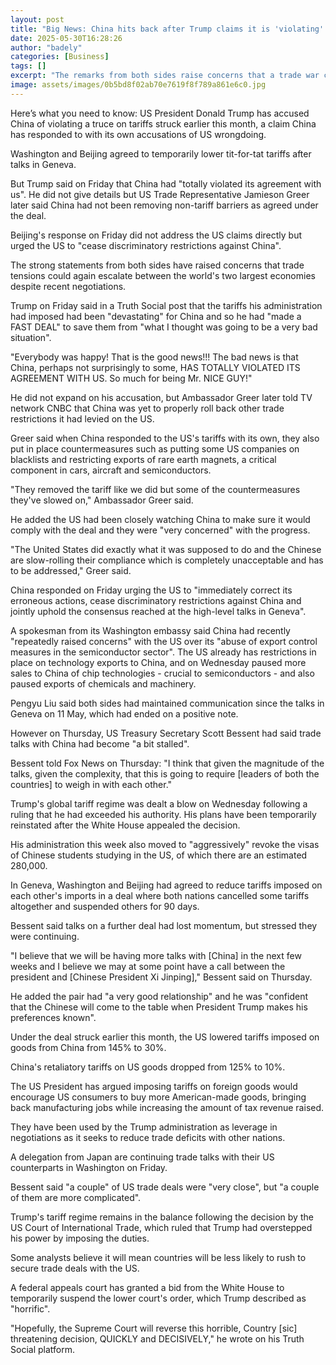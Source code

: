 ```yaml
---
layout: post
title: "Big News: China hits back after Trump claims it is 'violating' tariff truce"
date: 2025-05-30T16:28:26
author: "badely"
categories: [Business]
tags: []
excerpt: "The remarks from both sides raise concerns that a trade war could erupt again between the two largest economies."
image: assets/images/0b5bd8f02ab70e7619f8f789a861e6c0.jpg
---
```


Here’s what you need to know: US President Donald Trump has accused China of violating a truce on tariffs struck earlier this month, a claim China has responded to with its own accusations of US wrongdoing.

Washington and Beijing agreed to temporarily lower tit-for-tat tariffs after talks in Geneva.

But Trump said on Friday that China had "totally violated its agreement with us". He did not give details but US Trade Representative Jamieson Greer later said China had not been removing non-tariff barriers as agreed under the deal.

Beijing's response on Friday did not address the US claims directly but urged the US to "cease discriminatory restrictions against China".

The strong statements from both sides have raised concerns that trade tensions could again escalate between the world's two largest economies despite recent negotiations.

Trump on Friday said in a Truth Social post that the tariffs his administration had imposed had been "devastating" for China and so he had "made a FAST DEAL" to save them from "what I thought was going to be a very bad situation".

"Everybody was happy! That is the good news!!! The bad news is that China, perhaps not surprisingly to some, HAS TOTALLY VIOLATED ITS AGREEMENT WITH US. So much for being Mr. NICE GUY!"

He did not expand on his accusation, but Ambassador Greer later told TV network CNBC that China was yet to properly roll back other trade restrictions it had levied on the US.

Greer said when China responded to the US's tariffs with its own, they also put in place countermeasures such as putting some US companies on blacklists and restricting exports of rare earth magnets, a critical component in cars, aircraft and semiconductors.

"They removed the tariff like we did but some of the countermeasures they've slowed on," Ambassador Greer said.

He added the US had been closely watching China to make sure it would comply with the deal and they were "very concerned" with the progress.

"The United States did exactly what it was supposed to do and the Chinese are slow-rolling their compliance which is completely unacceptable and has to be addressed," Greer said.

China responded on Friday urging the US to "immediately correct its erroneous actions, cease discriminatory restrictions against China and jointly uphold the consensus reached at the high-level talks in Geneva".

A spokesman from its Washington embassy said China had recently "repeatedly raised concerns" with the US over its "abuse of export control measures in the semiconductor sector". The US already has restrictions in place on technology exports to China, and on Wednesday paused more sales to China of chip technologies - crucial to semiconductors - and also paused exports of chemicals and machinery.

Pengyu Liu said both sides had maintained communication since the talks in  Geneva on 11 May, which had ended on a positive note.

However on Thursday, US Treasury Secretary Scott Bessent had said trade talks with China had become "a bit stalled".

Bessent told Fox News on Thursday: "I think that given the magnitude of the talks, given the complexity, that this is going to require [leaders of both the countries] to weigh in with each other."

Trump's global tariff regime was dealt a blow on Wednesday following a ruling that he had exceeded his authority. His plans have been temporarily reinstated after the White House appealed the decision.

His administration this week also moved to "aggressively" revoke the visas of Chinese students studying in the US, of which there are an estimated 280,000.

In Geneva, Washington and Beijing had agreed to reduce tariffs imposed on each other's imports in a deal where both nations cancelled some tariffs altogether and suspended others for 90 days.

Bessent said talks on a further deal had lost momentum, but stressed they were continuing. 

"I believe that we will be having more talks with [China] in the next few weeks and I believe we may at some point have a call between the president and [Chinese President Xi Jinping]," Bessent said on Thursday. 

He added the pair had "a very good relationship" and he was "confident that the Chinese will come to the table when President Trump makes his preferences known".

Under the deal struck earlier this month, the US lowered tariffs imposed on goods from China from 145% to 30%. 

China's retaliatory tariffs on US goods dropped from 125% to 10%. 

The US President has argued imposing tariffs on foreign goods would encourage US consumers to buy more American-made goods, bringing back manufacturing jobs while increasing the amount of tax revenue raised. 

They have been used by the Trump administration as leverage in negotiations as it seeks to reduce trade deficits with other nations.

A delegation from Japan are continuing trade talks with their US counterparts in Washington on Friday. 

Bessent said "a couple" of US trade deals were "very close", but "a couple of them are more complicated".

Trump's tariff regime remains in the balance following the decision by the US Court of International Trade, which ruled that Trump had overstepped his power by imposing the duties.

Some analysts believe it will mean countries will be less likely to rush to secure trade deals with the US. 

A federal appeals court has granted a bid from the White House to temporarily suspend the lower court's order, which Trump described as "horrific".

"Hopefully, the Supreme Court will reverse this horrible, Country [sic] threatening decision, QUICKLY and DECISIVELY," he wrote on his Truth Social platform. 

